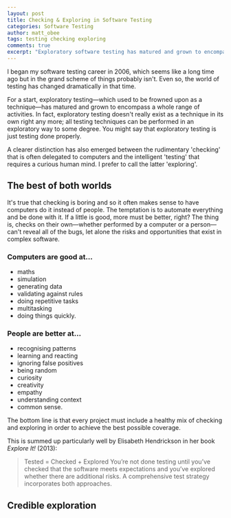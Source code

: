 ```yaml
---
layout: post
title: Checking & Exploring in Software Testing
categories: Software Testing
author: matt_obee
tags: testing checking exploring
comments: true
excerpt: "Exploratory software testing has matured and grown to encompass a wide range of activities. Meanwhile, computers can be automated to perform highly efficient and reliable checks without human intervention. How can we combine these two approaches to achieve the best results?"
---
```


I began my software testing career in 2006, which seems like a long time ago but in the grand scheme of things probably isn't. Even so, the world of testing has changed dramatically in that time.

For a start, exploratory testing—which used to be frowned upon as a technique—has matured and grown to encompass a whole range of activities. In fact, exploratory testing doesn't really exist as a technique in its own right any more; all testing techniques can be performed in an exploratory way to some degree. You might say that exploratory testing is just testing done properly.

A clearer distinction has also emerged between the rudimentary 'checking' that is often delegated to computers and the intelligent 'testing' that requires a curious human mind. I prefer to call the latter 'exploring'.

## The best of both worlds

It's true that checking is boring and so it often makes sense to have computers do it instead of people. The temptation is to automate everything and be done with it. If a little is good, more must be better, right? The thing is, checks on their own—whether performed by a computer or a person—can't reveal all of the bugs, let alone the risks and opportunities that exist in complex software.

### Computers are good at...
+ maths
+ simulation
+ generating data
+ validating against rules
+ doing repetitive tasks
+ multitasking
+ doing things quickly.

### People are better at...
+ recognising patterns
+ learning and reacting
+ ignoring false positives
+ being random
+ curiosity
+ creativity
+ empathy
+ understanding context
+ common sense.

The bottom line is that every project must include a healthy mix of checking and exploring in order to achieve the best possible coverage.

This is summed up particularly well by Elisabeth Hendrickson in her book <cite>Explore It!</cite> (2013):

> Tested = Checked + Explored
> You’re not done testing until you’ve checked that the software meets expectations and you’ve explored whether there are additional risks. A comprehensive test strategy incorporates both approaches.



## Credible exploration